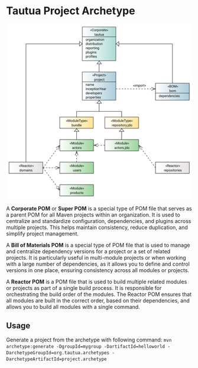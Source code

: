 # Tautua Project Archetype

![pom model](./pom_model.svg)

A **Corporate POM** or **Super POM** is a special type of POM file that serves as a parent POM for all Maven projects 
within an organization. It is used to centralize and standardize configuration, dependencies, and plugins across 
multiple projects. This helps maintain consistency, reduce duplication, and simplify project management.

A **Bill of Materials POM** is a special type of POM file that is used to manage and centralize dependency versions 
for a project or a set of related projects. It is particularly useful in multi-module projects or when working 
with a large number of dependencies, as it allows you to define and control versions in one place, 
ensuring consistency across all modules or projects.

A **Reactor POM** is a POM file that is used to build multiple related modules or projects as part of 
a single build process. It is responsible for orchestrating the build order of the modules. The Reactor POM ensures 
that all modules are built in the correct order, based on their dependencies, and allows you to build all modules 
with a single command.

## Usage
Generate a project from the archetype with following command: `mvn archetype:generate -DgroupId=mygroup -DartifactId=helloworld -DarchetypeGroupId=org.tautua.archetypes -DarchetypeArtifactId=project.archetype`

    
